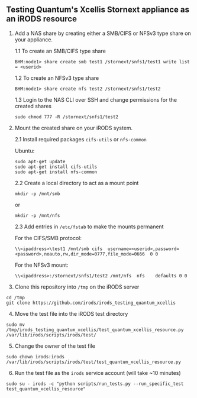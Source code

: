 ## Testing Quantum's Xcellis Stornext appliance as an iRODS resource

1. Add a NAS share by creating either a SMB/CIFS or NFSv3 type share on your appliance.

    1.1 To create an SMB/CIFS type share 
    ```
    BHM:node1> share create smb test1 /stornext/snfs1/test1 write list = <userid>
    ```
    
    1.2 To create an NFSv3 type share
    ```
    BHM:node1> share create nfs test2 /stornext/snfs1/test2 
    ```
    
    1.3 Login to the NAS CLI over SSH and change permissions for the created shares
    ```
    sudo chmod 777 -R /stornext/snfs1/test2
    ```

2. Mount the created share on your iRODS system.

    2.1 Install required packages `cifs-utils` or `nfs-common`

    Ubuntu:
    ```
    sudo apt-get update
    sudo apt-get install cifs-utils
    sudo apt-get install nfs-common
    ```
    
    2.2 Create a local directory to act as a mount point
    ```
    mkdir -p /mnt/smb
    ```
    or
    ```
    mkdir -p /mnt/nfs
    ```
   
    2.3 Add entries in `/etc/fstab` to make the mounts permanent

    For the CIFS/SMB protocol:
    ```
    \\<ipaddress>\test1 /mnt/smb cifs  username=<userid>,password=<password>,noauto,rw,dir_mode=0777,file_mode=0666  0 0
    ```

    For the NFSv3 mount:
    ```
    \\<ipaddress>:/stornext/snfs1/test2 /mnt/nfs  nfs    defaults 0 0
    ```

3. Clone this repository into `/tmp` on the iRODS server
```
cd /tmp
git clone https://github.com/irods/irods_testing_quantum_xcellis
```

4. Move the test file into the iRODS test directory
```
sudo mv /tmp/irods_testing_quantum_xcellis/test_quantum_xcellis_resource.py /var/lib/irods/scripts/irods/test/
```

5. Change the owner of the test file
```
sudo chown irods:irods /var/lib/irods/scripts/irods/test/test_quantum_xcellis_resource.py
```

6. Run the test file as the `irods` service account (will take ~10 minutes)

```
sudo su - irods -c "python scripts/run_tests.py --run_specific_test test_quantum_xcellis_resource"
```
